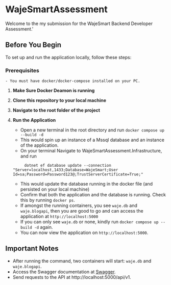 # WajeSmartAssessment

Welcome to the my submission for the WajeSmart Backend Developer Assessment.'

## Before You Begin

To set up and run the application locally, follow these steps:

### Prerequisites

    - You must have docker/docker-compose installed on your PC.

1. **Make Sure Docker Deamon is running**

2. **Clone this repository to your local machine**

3. **Navigate to the root folder of the project**

4. **Run the Application**
   - Open a new terminal in the root directory and run `docker compose up --build -d`
   - This would spin up an instance of a Mssql database and an instance of the application.
   - On your terminal Navigate to WajeSmartAssessment.Infrastructure, and run
   ```
        dotnet ef database update --connection "Server=localhost,1433;Database=WajeSmart;User Id=sa;Password=Password123@;TrustServerCertificate=True;"
   ```
   - This would update the database running in the docker file (and persisted on your local machine)
   - Confirm that both the application and the database is running. Check this by running `docker ps`.
   - If amongst the running containers, you see `waje.db` and `waje.blogapi`, then you are good to go and can access the application at `http://localhost:5000`
   - If you can only see `waje.db` or none, kindly run `docker compose up --build -d` again.
   - You can now view the application on `http://localhost:5000`.

## Important Notes

- After running the command, two containers will start: `waje.db` and `waje.blogapi`.
- Access the Swagger documentation at [Swagger](http://localhost:5000/swagger/index.html).
- Send requests to the API at http://localhost:5000/api/v1.
